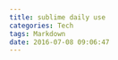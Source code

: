 ```yaml
---
title: sublime daily use
categories: Tech
tags: Markdown
date: 2016-07-08 09:06:47
---
```




<!--more--> 

